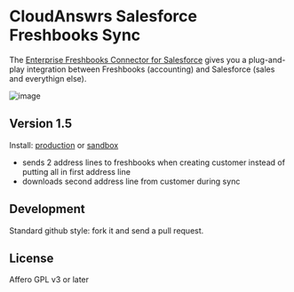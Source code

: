 CloudAnswrs Salesforce Freshbooks Sync
==========================

The [Enterprise Freshbooks Connector for Salesforce](https://appexchange.salesforce.com/listingDetail?listingId=a0N30000003IvpuEAC) gives you a plug-and-play integration between Freshbooks (accounting) and Salesforce (sales and everythign else).

![image](https://user-images.githubusercontent.com/493648/176129932-7e4524e1-8a4b-4b63-8654-eadcb044636d.png)

Version 1.5
-----------

Install: 
[production](https://login.salesforce.com/packaging/installPackage.apexp?p0=04t50000000AZym)
or
[sandbox](https://test.salesforce.com/packaging/installPackage.apexp?p0=04t50000000AZym)

- sends 2 address lines to freshbooks when creating customer instead of putting all in first address line
- downloads second address line from customer during sync


Development
-----------

Standard github style: fork it and send a pull request.


License
-------

Affero GPL v3 or later
